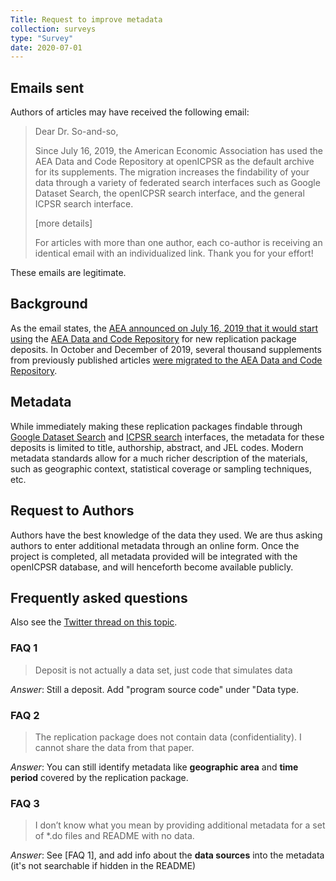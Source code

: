```yaml
---
Title: Request to improve metadata
collection: surveys
type: "Survey"
date: 2020-07-01
---
```


## Emails sent

Authors of articles may have received the following email:

> Dear Dr. So-and-so,
>
>Since July 16, 2019, the American Economic Association has used the AEA Data and Code Repository at openICPSR as the default archive for its supplements. The migration increases the findability of your data through a variety of federated search interfaces such as Google Dataset Search, the openICPSR search interface, and the general ICPSR search interface.
>
> [more details]
> 
>For articles with more than one author, each co-author is receiving an identical email with an individualized link. Thank you for your effort!

These emails are legitimate.

## Background

As the email states, the [AEA announced on July 16, 2019 that it would start using](https://www.aeaweb.org/news/member-announcements-july-16-2019) the [AEA Data and Code Repository](https://www.openicpsr.org/openicpsr/aea) for new replication package deposits. In October and December of 2019, several thousand supplements from previously published articles [were migrated to the AEA Data and Code Repository](https://aeadataeditor.github.io/aea-supplement-migration/programs/aea201910-migration.html). 

## Metadata

While immediately making these replication packages findable through [Google Dataset Search](https://toolbox.google.com/datasetsearch) and [ICPSR search](https://www.icpsr.umich.edu/web/ICPSR/search/studies?q=) interfaces, the metadata for these deposits is limited to title, authorship, abstract, and JEL codes. Modern metadata standards allow for a much richer description of the materials, such as geographic context, statistical coverage or sampling techniques, etc. 

## Request to Authors

Authors have the best knowledge of the data they used. We are thus asking authors to enter additional metadata through an online form. Once the project is completed, all metadata provided will be integrated with the openICPSR database, and will henceforth become available publicly.

## Frequently asked questions

Also see the [Twitter thread on this topic](https://twitter.com/AeaData/status/1290465041498726400).

### FAQ 1

> Deposit is not actually a data set, just code that simulates data

*Answer*: Still a deposit. Add "program source code" under "Data type.

### FAQ 2

> The replication package does not contain data (confidentiality). I cannot share the data from that paper.

*Answer*: You can still identify metadata like **geographic area** and **time period** covered by the replication package.

### FAQ 3

> I don’t know what you mean by providing additional metadata for a set of *.do files and README with no data.

*Answer*: See [FAQ 1], and add info about the **data sources** into the metadata (it's not searchable if hidden in the README)
